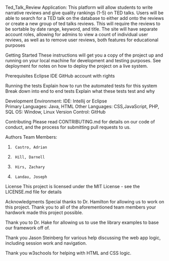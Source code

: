 Ted_Talk_Review Application:
This platform will allow students to write narrative reviews and give quality rankings (1-5) on TED talks. Users will be able to search for a TED talk on the database to either add onto the reviews or create a new group of ted talks reviews. This will require the reviews to be sortable by date range, keyword, and title. The site will have separate account roles, allowing for admins to view a count of individual user reviews, as well as to remove user reviews, both features for educational purposes


Getting Started
These instructions will get you a copy of the project up and running on your local machine for development and testing purposes. See deployment for notes on how to deploy the project on a live system.


Prerequisites
Eclipse IDE
GitHub account with rights



Running the tests
Explain how to run the automated tests for this system
Break down into end to end tests
Explain what these tests test and why


Development Environment: 
IDE: Intellij or Eclipse  
Primary Languages: Java, HTML
Other Languages: CSS,JavaScript, PHP, SQL
OS: Window, Linux
Version Control: GitHub


Contributing
Please read CONTRIBUTING.md for details on our code of conduct, and the process for submitting pull requests to us.


Authors
Team Members:
1)      Castro, Adrian
2)      Hill, Darnell
3)      Hirs, Zachary
4)      Landau, Joseph


License
This project is licensed under the MIT License - see the LICENSE.md file for details

Acknowledgments
Special thanks to Dr. Hamilton for allowing us to work on this project. Thank you to all of the aforementioned team members your hardwork made this project possible.  

Thank you to Dr. Hake for allowing us to use the library examples to base our framework off of.

Thank you Jason Steinberg for various help discussing the web app logic, including session work and navigation. 

Thank you w3schools for helping with HTML and CSS logic.